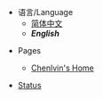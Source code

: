 <!-- _navbar.md -->

- 语言/Language
  - [简体中文](/#)
  - ***English***

* Pages
  * [Chenlvin's Home](https://chenlvin.cc) 


* [Status](https://status.chenlvin.cc)

